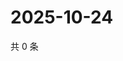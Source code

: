# 2025-10-24

共 0 条

<!-- BEGIN ZHIHUVIDEO -->
<!-- 最后更新时间 Fri Oct 24 2025 23:12:28 GMT+0800 (China Standard Time) -->

<!-- END ZHIHUVIDEO -->
